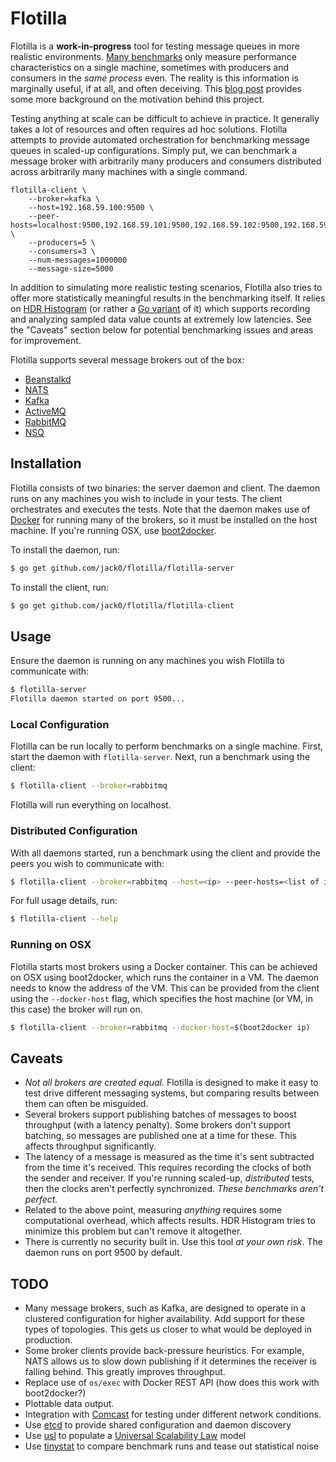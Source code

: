 # Flotilla

Flotilla is a **work-in-progress** tool for testing message queues in more realistic environments. [Many benchmarks](https://github.com/tylertreat/mq-benchmarking) only measure performance characteristics on a single machine, sometimes with producers and consumers in the *same process* even. The reality is this information is marginally useful, if at all, and often deceiving. This [blog post](http://www.bravenewgeek.com/benchmark-responsibly/) provides some more background on the motivation behind this project.

Testing anything at scale can be difficult to achieve in practice. It generally takes a lot of resources and often requires ad hoc solutions. Flotilla attempts to provide automated orchestration for benchmarking message queues in scaled-up configurations. Simply put, we can benchmark a message broker with arbitrarily many producers and consumers distributed across arbitrarily many machines with a single command.

```shell
flotilla-client \
    --broker=kafka \
    --host=192.168.59.100:9500 \
    --peer-hosts=localhost:9500,192.168.59.101:9500,192.168.59.102:9500,192.168.59.103:9500 \
    --producers=5 \
    --consumers=3 \
    --num-messages=1000000
    --message-size=5000
```

In addition to simulating more realistic testing scenarios, Flotilla also tries to offer more statistically meaningful results in the benchmarking itself. It relies on [HDR Histogram](http://hdrhistogram.github.io/HdrHistogram/) (or rather a [Go variant](https://github.com/codahale/hdrhistogram) of it) which supports recording and analyzing sampled data value counts at extremely low latencies. See the "Caveats" section below for potential benchmarking issues and areas for improvement.

Flotilla supports several message brokers out of the box:

- [Beanstalkd](http://kr.github.io/beanstalkd/)
- [NATS](http://nats.io/)
- [Kafka](http://kafka.apache.org/)
- [ActiveMQ](http://activemq.apache.org/)
- [RabbitMQ](http://www.rabbitmq.com/)
- [NSQ](http://nsq.io/)

## Installation

Flotilla consists of two binaries: the server daemon and client. The daemon runs on any machines you wish to include in your tests. The client orchestrates and executes the tests. Note that the daemon makes use of [Docker](https://www.docker.com/) for running many of the brokers, so it must be installed on the host machine. If you're running OSX, use [boot2docker](http://boot2docker.io/).

To install the daemon, run:

```bash
$ go get github.com/jack0/flotilla/flotilla-server
```

To install the client, run:

```bash
$ go get github.com/jack0/flotilla/flotilla-client
```

## Usage

Ensure the daemon is running on any machines you wish Flotilla to communicate with:

```bash
$ flotilla-server
Flotilla daemon started on port 9500...
```

### Local Configuration

Flotilla can be run locally to perform benchmarks on a single machine. First, start the daemon with `flotilla-server`. Next, run a benchmark using the client:

```bash
$ flotilla-client --broker=rabbitmq
```

Flotilla will run everything on localhost.

### Distributed Configuration

With all daemons started, run a benchmark using the client and provide the peers you wish to communicate with:

```bash
$ flotilla-client --broker=rabbitmq --host=<ip> --peer-hosts=<list of ips>
```

For full usage details, run:

```bash
$ flotilla-client --help
```

### Running on OSX

Flotilla starts most brokers using a Docker container. This can be achieved on OSX using boot2docker, which runs the container in a VM. The daemon needs to know the address of the VM. This can be provided from the client using the `--docker-host` flag, which specifies the host machine (or VM, in this case) the broker will run on.

```bash
$ flotilla-client --broker=rabbitmq --docker-host=$(boot2docker ip)
```

## Caveats

- *Not all brokers are created equal.* Flotilla is designed to make it easy to test drive different messaging systems, but comparing results between them can often be misguided.
- Several brokers support publishing batches of messages to boost throughput (with a latency penalty). Some brokers don't support batching, so messages are published one at a time for these. This affects throughput significantly.
- The latency of a message is measured as the time it's sent subtracted from the time it's received. This requires recording the clocks of both the sender and receiver. If you're running scaled-up, *distributed* tests, then the clocks aren't perfectly synchronized. *These benchmarks aren't perfect.*
- Related to the above point, measuring *anything* requires some computational overhead, which affects results. HDR Histogram tries to minimize this problem but can't remove it altogether.
- There is currently no security built in. Use this tool *at your own risk*. The daemon runs on port 9500 by default.

## TODO

- Many message brokers, such as Kafka, are designed to operate in a clustered configuration for higher availability. Add support for these types of topologies. This gets us closer to what would be deployed in production.
- Some broker clients provide back-pressure heuristics. For example, NATS allows us to slow down publishing if it determines the receiver is falling behind. This greatly improves throughput.
- Replace use of `os/exec` with Docker REST API (how does this work with boot2docker?)
- Plottable data output.
- Integration with [Comcast](https://github.com/tylertreat/Comcast) for testing under different network conditions.
- Use [etcd](https://github.com/coreos/etcd) to provide shared configuration and daemon discovery
- Use [usl](https://github.com/codahale/usl) to populate a [Universal Scalability Law](http://www.perfdynamics.com/Manifesto/USLscalability.html) model
- Use [tinystat](https://github.com/codahale/tinystat) to compare benchmark runs and tease out statistical noise
